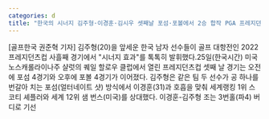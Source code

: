 ```yaml
---
categories: d
title: "한국의 시너지 김주형·이경훈·김시우 셋째날 포섬·포볼에서 2승 합작 PGA 프레지던츠컵"
---
```

[골프한국 권준혁 기자] 김주형(20)을 앞세운 한국 남자 선수들이 골프 대항전인 2022 프레지던츠컵 사흘째 경기에서 "시너지 효과"를 톡톡히 발휘했다.25일(한국시간) 미국 노스캐롤라이나주 샬럿의 퀘일 할로우 클럽에서 열린 프레지던츠컵 셋째 날 경기는 오전에 포섬 4경기와 오후에 포볼 4경기가 이어졌다. 김주형은 같은 팀 두 선수가 공 하나를 번갈아 치는 포섬(얼터네이트 샷) 방식에서 이경훈(31)과 호흡을 맞춰 세계랭킹 1위 스코티 셰플러와 세계 12위 샘 번스(미국)를 상대했다. 이경훈-김주형 조는 3번홀(파4) 버디로 기선